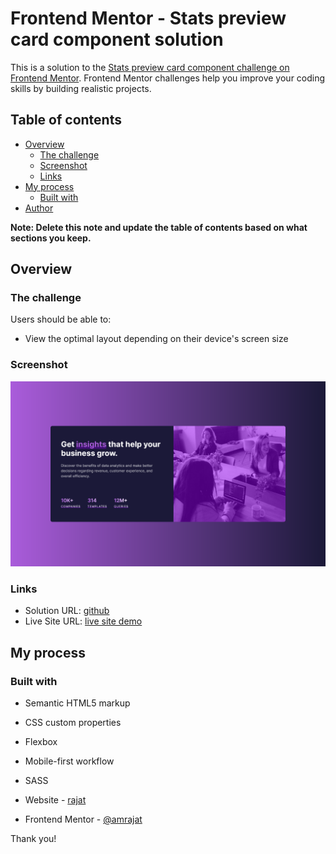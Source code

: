 # Frontend Mentor - Stats preview card component solution

This is a solution to the [Stats preview card component challenge on Frontend Mentor](https://www.frontendmentor.io/challenges/stats-preview-card-component-8JqbgoU62). Frontend Mentor challenges help you improve your coding skills by building realistic projects.

## Table of contents

- [Overview](#overview)
  - [The challenge](#the-challenge)
  - [Screenshot](#screenshot)
  - [Links](#links)
- [My process](#my-process)
  - [Built with](#built-with)
- [Author](#author)

**Note: Delete this note and update the table of contents based on what sections you keep.**

## Overview

### The challenge

Users should be able to:

- View the optimal layout depending on their device's screen size

### Screenshot

![](./screenshot.png)

### Links

- Solution URL: [github](https://github.com/amrajat/stats-preview-card-component)
- Live Site URL: [live site demo](https://amrajat.github.com/stats-preview-card-component)

## My process

### Built with

- Semantic HTML5 markup
- CSS custom properties
- Flexbox
- Mobile-first workflow
- SASS

- Website - [rajat](https://www.github.com/amrajat)
- Frontend Mentor - [@amrajat](https://www.frontendmentor.io/profile/amrajat)

Thank you!
